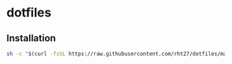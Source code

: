 # dotfiles

## Installation
```bash
sh -c "$(curl -fsSL https://raw.githubusercontent.com/rht27/dotfiles/main/install.sh)"
```
